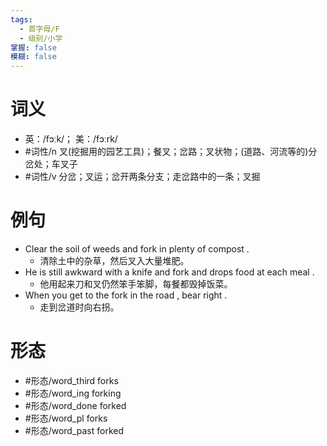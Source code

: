 ```yaml
---
tags:
  - 首字母/F
  - 级别/小学
掌握: false
模糊: false
---
```

# 词义
- 英：/fɔːk/； 美：/fɔːrk/
- #词性/n  叉(挖掘用的园艺工具)；餐叉；岔路；叉状物；(道路、河流等的)分岔处；车叉子
- #词性/v  分岔；叉运；岔开两条分支；走岔路中的一条；叉掘
# 例句
- Clear the soil of weeds and fork in plenty of compost .
	- 清除土中的杂草，然后叉入大量堆肥。
- He is still awkward with a knife and fork and drops food at each meal .
	- 他用起来刀和叉仍然笨手笨脚，每餐都毁掉饭菜。
- When you get to the fork in the road , bear right .
	- 走到岔道时向右拐。
# 形态
- #形态/word_third forks
- #形态/word_ing forking
- #形态/word_done forked
- #形态/word_pl forks
- #形态/word_past forked
